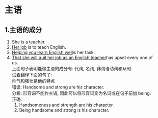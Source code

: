 # 主语

## 1.主语的成分
1. <u>She</u> is a teacher.
2. <u>Her job</u> is to teach English.
3. <u>Helping you learn English well</u>is her task.
4. <u>That she will quit her job as an English teacher</u>has upset every one of us.  
    上面句子表明能做主语的成分有: 代词, 名词, 非谓语动词和从句.  
    试着翻译下面的句子:  
    帅气和强壮是他的特点  
    错误: Handsome and strong are his character.  
    分析: 形容词不能作主语, 因此可以将形容词变为名词或在句子前加 being.  
    正确:  
    1. Handsomeness and strength are his character.  
    2. Being handsome and strong is his character.
   
